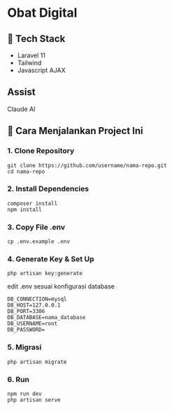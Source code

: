 # Obat Digital

## 🧾 Tech Stack

-   Laravel 11
-   Tailwind
-   Javascript AJAX

## Assist

Claude AI

## 🚀 Cara Menjalankan Project Ini

### 1. **Clone Repository**

```
git clone https://github.com/username/nama-repo.git
cd nama-repo
```

### 2. **Install Dependencies**

```
composer install
npm install
```

### 3. **Copy File .env**

```
cp .env.example .env
```

### 4. **Generate Key & Set Up**

```
php artisan key:generate
```

edit .env sesuai konfigurasi database

```
DB_CONNECTION=mysql
DB_HOST=127.0.0.1
DB_PORT=3306
DB_DATABASE=nama_database
DB_USERNAME=root
DB_PASSWORD=
```

### 5. **Migrasi**

```
php artisan migrate
```

### 6. **Run**

```
npm run dev
php artisan serve
```
